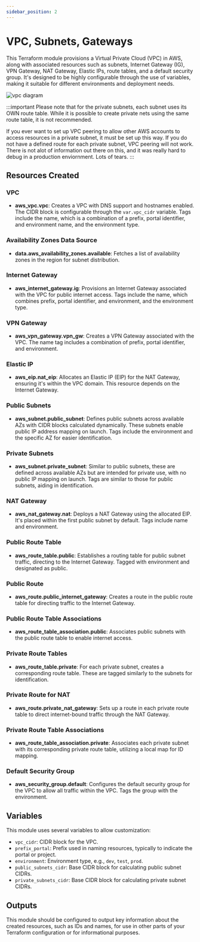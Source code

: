 ```yaml
---
sidebar_position: 2
---
```



# VPC, Subnets, Gateways

This Terraform module provisions a Virtual Private Cloud (VPC) in AWS, along with associated resources such as subnets, Internet Gateway (IG), VPN Gateway, NAT Gateway, Elastic IPs, route tables, and a default security group. It's designed to be highly configurable through the use of variables, making it suitable for different environments and deployment needs.

![vpc diagram](/img/aws/vpc_subnets.png)

:::important
Please note that for the private subnets, each subnet uses its OWN route table. While it is possible to create private nets using the same route table, it is not recommended.

If you ever want to set up VPC peering to allow other AWS accounts to access resources in a private subnet, it must be set up this way. If you do not have a defined route for each private subnet, VPC peering will not work. There is not alot of information out there on this, and it was really hard to debug in a production enviornment. Lots of tears.
:::


## Resources Created

### VPC

- **aws_vpc.vpc**: Creates a VPC with DNS support and hostnames enabled. The CIDR block is configurable through the `var.vpc_cidr` variable. Tags include the name, which is a combination of a prefix, portal identifier, and environment name, and the environment type.

### Availability Zones Data Source

- **data.aws_availability_zones.available**: Fetches a list of availability zones in the region for subnet distribution.

### Internet Gateway

- **aws_internet_gateway.ig**: Provisions an Internet Gateway associated with the VPC for public internet access. Tags include the name, which combines prefix, portal identifier, and environment, and the environment type.

### VPN Gateway

- **aws_vpn_gateway.vpn_gw**: Creates a VPN Gateway associated with the VPC. The name tag includes a combination of prefix, portal identifier, and environment.

### Elastic IP

- **aws_eip.nat_eip**: Allocates an Elastic IP (EIP) for the NAT Gateway, ensuring it's within the VPC domain. This resource depends on the Internet Gateway.

### Public Subnets

- **aws_subnet.public_subnet**: Defines public subnets across available AZs with CIDR blocks calculated dynamically. These subnets enable public IP address mapping on launch. Tags include the environment and the specific AZ for easier identification.

### Private Subnets

- **aws_subnet.private_subnet**: Similar to public subnets, these are defined across available AZs but are intended for private use, with no public IP mapping on launch. Tags are similar to those for public subnets, aiding in identification.

### NAT Gateway

- **aws_nat_gateway.nat**: Deploys a NAT Gateway using the allocated EIP. It's placed within the first public subnet by default. Tags include name and environment.

### Public Route Table

- **aws_route_table.public**: Establishes a routing table for public subnet traffic, directing to the Internet Gateway. Tagged with environment and designated as public.

### Public Route

- **aws_route.public_internet_gateway**: Creates a route in the public route table for directing traffic to the Internet Gateway.

### Public Route Table Associations

- **aws_route_table_association.public**: Associates public subnets with the public route table to enable internet access.

### Private Route Tables

- **aws_route_table.private**: For each private subnet, creates a corresponding route table. These are tagged similarly to the subnets for identification.

### Private Route for NAT

- **aws_route.private_nat_gateway**: Sets up a route in each private route table to direct internet-bound traffic through the NAT Gateway.

### Private Route Table Associations

- **aws_route_table_association.private**: Associates each private subnet with its corresponding private route table, utilizing a local map for ID mapping.

### Default Security Group

- **aws_security_group.default**: Configures the default security group for the VPC to allow all traffic within the VPC. Tags the group with the environment.

## Variables

This module uses several variables to allow customization:

- `vpc_cidr`: CIDR block for the VPC.
- `prefix_portal`: Prefix used in naming resources, typically to indicate the portal or project.
- `environment`: Environment type, e.g., `dev`, `test`, `prod`.
- `public_subnets_cidr`: Base CIDR block for calculating public subnet CIDRs.
- `private_subnets_cidr`: Base CIDR block for calculating private subnet CIDRs.

## Outputs

This module should be configured to output key information about the created resources, such as IDs and names, for use in other parts of your Terraform configuration or for informational purposes.

